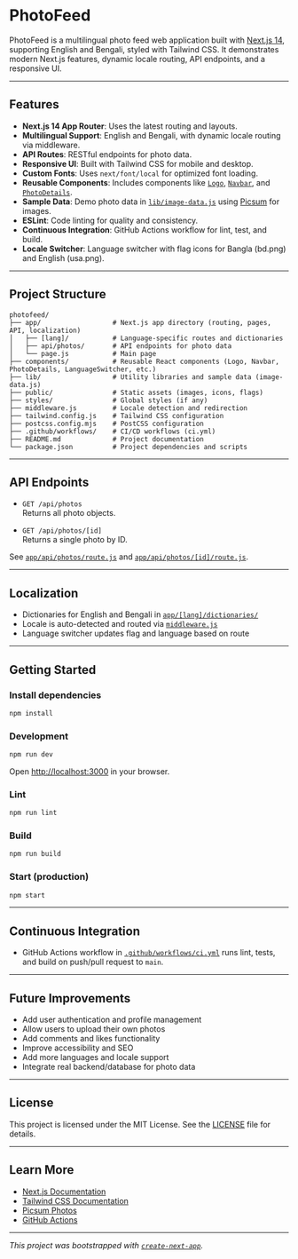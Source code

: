 # PhotoFeed

PhotoFeed is a multilingual photo feed web application built with [Next.js 14](https://nextjs.org/), supporting English and Bengali, styled with Tailwind CSS. It demonstrates modern Next.js features, dynamic locale routing, API endpoints, and a responsive UI.

---

## Features

- **Next.js 14 App Router**: Uses the latest routing and layouts.
- **Multilingual Support**: English and Bengali, with dynamic locale routing via middleware.
- **API Routes**: RESTful endpoints for photo data.
- **Responsive UI**: Built with Tailwind CSS for mobile and desktop.
- **Custom Fonts**: Uses `next/font/local` for optimized font loading.
- **Reusable Components**: Includes components like [`Logo`](components/Logo.jsx), [`Navbar`](components/Navbar.jsx), and [`PhotoDetails`](components/PhotoDetails.jsx).
- **Sample Data**: Demo photo data in [`lib/image-data.js`](lib/image-data.js) using [Picsum](https://picsum.photos/) for images.
- **ESLint**: Code linting for quality and consistency.
- **Continuous Integration**: GitHub Actions workflow for lint, test, and build.
- **Locale Switcher**: Language switcher with flag icons for Bangla (bd.png) and English (usa.png).

---

## Project Structure

```
photofeed/
├── app/                  # Next.js app directory (routing, pages, API, localization)
│   ├── [lang]/           # Language-specific routes and dictionaries
│   ├── api/photos/       # API endpoints for photo data
│   └── page.js           # Main page
├── components/           # Reusable React components (Logo, Navbar, PhotoDetails, LanguageSwitcher, etc.)
├── lib/                  # Utility libraries and sample data (image-data.js)
├── public/               # Static assets (images, icons, flags)
├── styles/               # Global styles (if any)
├── middleware.js         # Locale detection and redirection
├── tailwind.config.js    # Tailwind CSS configuration
├── postcss.config.mjs    # PostCSS configuration
├── .github/workflows/    # CI/CD workflows (ci.yml)
├── README.md             # Project documentation
└── package.json          # Project dependencies and scripts
```

---

## API Endpoints

- `GET /api/photos`  
  Returns all photo objects.

- `GET /api/photos/[id]`  
  Returns a single photo by ID.

See [`app/api/photos/route.js`](app/api/photos/route.js) and [`app/api/photos/[id]/route.js`](app/api/photos/[id]/route.js).

---

## Localization

- Dictionaries for English and Bengali in [`app/[lang]/dictionaries/`](app/[lang]/dictionaries/)
- Locale is auto-detected and routed via [`middleware.js`](middleware.js)
- Language switcher updates flag and language based on route

---

## Getting Started

### Install dependencies

```bash
npm install
```

### Development

```bash
npm run dev
```

Open [http://localhost:3000](http://localhost:3000) in your browser.

### Lint

```bash
npm run lint
```

### Build

```bash
npm run build
```

### Start (production)

```bash
npm start
```

---

## Continuous Integration

- GitHub Actions workflow in [`.github/workflows/ci.yml`](.github/workflows/ci.yml) runs lint, tests, and build on push/pull request to `main`.

---

## Future Improvements

- Add user authentication and profile management
- Allow users to upload their own photos
- Add comments and likes functionality
- Improve accessibility and SEO
- Add more languages and locale support
- Integrate real backend/database for photo data

---

## License

This project is licensed under the MIT License. See the [LICENSE](LICENSE) file for details.

---

## Learn More

- [Next.js Documentation](https://nextjs.org/docs)
- [Tailwind CSS Documentation](https://tailwindcss.com/docs)
- [Picsum Photos](https://picsum.photos/)
- [GitHub Actions](https://docs.github.com/en/actions)

---

_This project was bootstrapped with [`create-next-app`](https://github.com/vercel/next.js/tree/canary/packages/create-next-app)._

